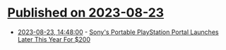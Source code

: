 # [Published on 2023-08-23](index.md)

* [2023-08-23, 14:48:00](https://games.slashdot.org/story/23/08/23/1449258/sonys-portable-playstation-portal-launches-later-this-year-for-200?utm_source=rss1.0mainlinkanon&utm_medium=feed) - [Sony's Portable PlayStation Portal Launches Later This Year For $200](https://games.slashdot.org/story/23/08/23/1449258/sonys-portable-playstation-portal-launches-later-this-year-for-200?utm_source=rss1.0mainlinkanon&utm_medium=feed)
